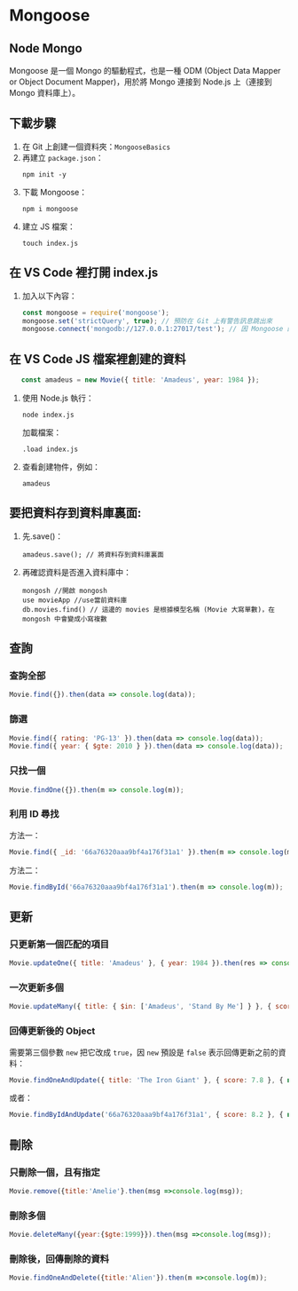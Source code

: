 
# Mongoose

## Node Mongo
Mongoose 是一個 Mongo 的驅動程式，也是一種 ODM (Object Data Mapper or Object Document Mapper)，用於將 Mongo 連接到 Node.js 上（連接到 Mongo 資料庫上）。

## 下載步驟
1. 在 Git 上創建一個資料夾：`MongooseBasics`
2. 再建立 `package.json`：
   ```
   npm init -y
   ```
3. 下載 Mongoose：
   ```
   npm i mongoose
   ```
4. 建立 JS 檔案：
   ```
   touch index.js
   ```

## 在 VS Code 裡打開 index.js
1. 加入以下內容：
   ```javascript
   const mongoose = require('mongoose');
   mongoose.set('strictQuery', true); // 預防在 Git 上有警告訊息跳出來
   mongoose.connect('mongodb://127.0.0.1:27017/test'); // 因 Mongoose 的預設 port: 27017
   ```

## 在 VS Code JS 檔案裡創建的資料
   ```javascript
      const amadeus = new Movie({ title: 'Amadeus', year: 1984 });
   ```
1. 使用 Node.js 執行：
   ```
   node index.js
   ```
   加載檔案：
   ```
   .load index.js
   ``` 

2. 查看創建物件，例如：
   ```
   amadeus 
   ```


## 要把資料存到資料庫裏面:
1. 先.save()：
   ```
   amadeus.save(); // 將資料存到資料庫裏面
   ```

2. 再確認資料是否進入資料庫中：
   ```
   mongosh //開啟 mongosh
   use movieApp //use當前資料庫 
   db.movies.find() // 這邊的 movies 是根據模型名稱 (Movie 大寫單數)，在 mongosh 中會變成小寫複數
   ```

## 查詢

### 查詢全部
```javascript
Movie.find({}).then(data => console.log(data));
```

### 篩選
```javascript
Movie.find({ rating: 'PG-13' }).then(data => console.log(data));
Movie.find({ year: { $gte: 2010 } }).then(data => console.log(data));
```

### 只找一個
```javascript
Movie.findOne({}).then(m => console.log(m));
```

### 利用 ID 尋找
方法一：
```javascript
Movie.find({ _id: '66a76320aaa9bf4a176f31a1' }).then(m => console.log(m));
```
方法二：
```javascript
Movie.findById('66a76320aaa9bf4a176f31a1').then(m => console.log(m));
```

## 更新

### 只更新第一個匹配的項目
```javascript
Movie.updateOne({ title: 'Amadeus' }, { year: 1984 }).then(res => console.log(res));
```

### 一次更新多個
```javascript
Movie.updateMany({ title: { $in: ['Amadeus', 'Stand By Me'] } }, { score: 10 }).then(res => console.log(res));
```

### 回傳更新後的 Object
需要第三個參數 `new` 把它改成 `true`，因 `new` 預設是 `false` 表示回傳更新之前的資料：
```javascript
Movie.findOneAndUpdate({ title: 'The Iron Giant' }, { score: 7.8 }, { new: true }).then(m => console.log(m));
```
或者：
```javascript
Movie.findByIdAndUpdate('66a76320aaa9bf4a176f31a1', { score: 8.2 }, { new: true }).then(m => console.log(m));
```

## 刪除

### 只刪除一個，且有指定
```javascript
Movie.remove({title:'Amelie'}.then(msg =>console.log(msg));
```

### 刪除多個
```javascript
Movie.deleteMany({year:{$gte:1999}}).then(msg =>console.log(msg));
```

### 刪除後，回傳刪除的資料
```javascript
Movie.findOneAndDelete({title:'Alien'}).then(m =>console.log(m));
```